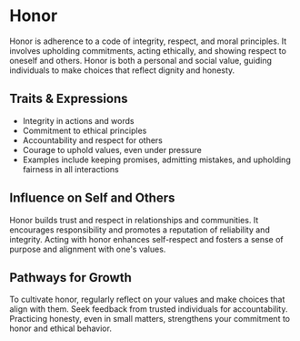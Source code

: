 # Honor

Honor is adherence to a code of integrity, respect, and moral principles. It involves upholding commitments, acting ethically, and showing respect to oneself and others. Honor is both a personal and social value, guiding individuals to make choices that reflect dignity and honesty.

## Traits & Expressions

- Integrity in actions and words
- Commitment to ethical principles
- Accountability and respect for others
- Courage to uphold values, even under pressure
- Examples include keeping promises, admitting mistakes, and upholding fairness in all interactions

## Influence on Self and Others

Honor builds trust and respect in relationships and communities. It encourages responsibility and promotes a reputation of reliability and integrity. Acting with honor enhances self-respect and fosters a sense of purpose and alignment with one's values.

## Pathways for Growth

To cultivate honor, regularly reflect on your values and make choices that align with them. Seek feedback from trusted individuals for accountability. Practicing honesty, even in small matters, strengthens your commitment to honor and ethical behavior.
